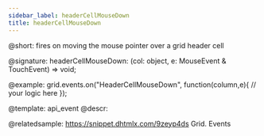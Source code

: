 ```yaml
---
sidebar_label: headerCellMouseDown
title: headerCellMouseDown
---          
```


@short: fires on moving the mouse pointer over a grid header cell

@signature: headerCellMouseDown: (col: object, e: MouseEvent & TouchEvent) => void;

<!--todo @params:
- column		object		an object with a column configuration
- e				Event		a native event object -->

@example:
grid.events.on("HeaderCellMouseDown", function(column,e){
    // your logic here
});


@template: api_event
@descr:

@relatedsample:
https://snippet.dhtmlx.com/9zeyp4ds	Grid. Events


